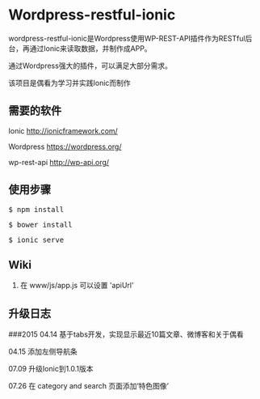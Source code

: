 # Wordpress-restful-ionic
wordpress-restful-ionic是Wordpress使用WP-REST-API插件作为RESTful后台，再通过Ionic来读取数据，并制作成APP。 

通过Wordpress强大的插件，可以满足大部分需求。

该项目是偶看为学习并实践Ionic而制作

## 需要的软件

Ionic http://ionicframework.com/

Wordpress https://wordpress.org/

wp-rest-api http://wp-api.org/

## 使用步骤
<pre>$ npm install </pre>
<pre>$ bower install </pre>
<pre>$ ionic serve </pre>

## Wiki
1.   在 www/js/app.js 可以设置 'apiUrl'

## 升级日志
###2015
04.14 基于tabs开发，实现显示最近10篇文章、微博客和关于偶看

04.15 添加左侧导航条

07.09 升级Ionic到1.0.1版本

07.26 在 category and search 页面添加‘特色图像’